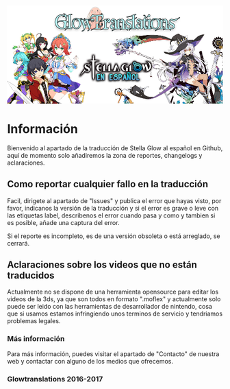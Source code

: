 ![Glowtranslations](https://raw.githubusercontent.com/Glowtranslations/StellaGlowESP/master/images/86bQHFp.png)
# Información
Bienvenido al apartado de la traducción de Stella Glow al español en Github, aquí de momento solo añadiremos la zona de reportes, changelogs y aclaraciones.

## Como reportar cualquier fallo en la traducción
Facil, dirigete al apartado de "Issues" y publica el error que hayas visto, por favor, indicanos la versión de la traducción y si el error es grave o leve con las etiquetas label, describenos el error cuando pasa y como y tambien si es posible, añade una captura del error.

Si el reporte es incompleto, es de una versión obsoleta o está arreglado, se cerrará.

## Aclaraciones sobre los videos que no están traducidos
Actualmente no se dispone de una herramienta opensource para editar los videos de la 3ds, ya que son todos en formato ".moflex" y actualmente solo puede ser leido con las herramientas de desarrollador de nintendo, cosa que si usamos estamos infringiendo unos terminos de servicio y tendriamos problemas legales.

### Más información
Para más información, puedes visitar el apartado de "Contacto" de nuestra web y contactar con alguno de los medios que ofrecemos.

### Glowtranslations 2016-2017
